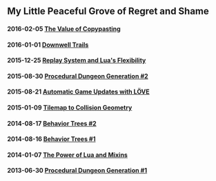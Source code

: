 ## My Little Peaceful Grove of Regret and Shame

#### 2016-02-05 [The Value of Copypasting](https://github.com/adonaac/blog/issues/10)
#### 2016-01-01 [Downwell Trails](https://github.com/adonaac/blog/issues/9)
#### 2015-12-25 [Replay System and Lua's Flexibility](https://github.com/adonaac/blog/issues/8)
#### 2015-08-30 [Procedural Dungeon Generation #2](https://github.com/adonaac/blog/issues/7)
#### 2015-08-21 [Automatic Game Updates with LÖVE](https://github.com/adonaac/blog/issues/6)
#### 2015-01-09 [Tilemap to Collision Geometry](https://github.com/adonaac/blog/issues/5)
#### 2014-08-17 [Behavior Trees #2](https://github.com/adonaac/blog/issues/4)
#### 2014-08-16 [Behavior Trees #1](https://github.com/adonaac/blog/issues/3)
#### 2014-01-07 [The Power of Lua and Mixins](https://github.com/adonaac/blog/issues/2)
#### 2013-06-30 [Procedural Dungeon Generation #1](https://github.com/adonaac/blog/issues/1)
